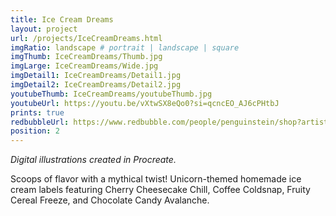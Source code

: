 ```yaml
---
title: Ice Cream Dreams
layout: project
url: /projects/IceCreamDreams.html
imgRatio: landscape # portrait | landscape | square
imgThumb: IceCreamDreams/Thumb.jpg
imgLarge: IceCreamDreams/Wide.jpg
imgDetail1: IceCreamDreams/Detail1.jpg
imgDetail2: IceCreamDreams/Detail2.jpg
youtubeThumb: IceCreamDreams/youtubeThumb.jpg
youtubeUrl: https://youtu.be/vXtwSX8eQo0?si=qcncEO_AJ6cPHtbJ
prints: true
redbubbleUrl: https://www.redbubble.com/people/penguinstein/shop?artistUserName=penguinstein&asc=u&collections=4247104
position: 2
---
```

*Digital illustrations created in Procreate.*

Scoops of flavor with a mythical twist! Unicorn-themed homemade ice cream labels featuring Cherry Cheesecake Chill, Coffee Coldsnap, Fruity Cereal Freeze, and Chocolate Candy Avalanche.